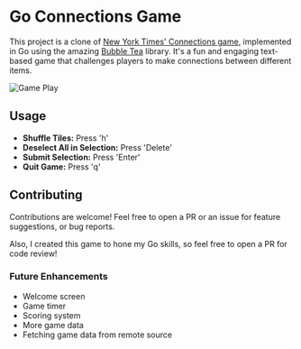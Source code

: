 # Go Connections Game

This project is a clone of [New York Times' Connections game](https://www.nytimes.com/games/connections), implemented in Go using the amazing [Bubble Tea](https://github.com/charmbracelet/bubbletea) library. It's a fun and engaging text-based game that challenges players to make connections between different items.

![Game Play](https://media.giphy.com/media/v1.Y2lkPTc5MGI3NjExYWE4bXVuaDhpOXBjNDhiOHl4MjAzdDlvMW04NHZ2b3p1cGtqMGRkeSZlcD12MV9pbnRlcm5hbF9naWZfYnlfaWQmY3Q9Zw/bcXwXgKRxLSqDir7Oo/giphy.gif)

## Usage

- **Shuffle Tiles:** Press 'h'
- **Deselect All in Selection:** Press 'Delete'
- **Submit Selection:** Press 'Enter'
- **Quit Game:** Press 'q'

## Contributing

Contributions are welcome! Feel free to open a PR or an issue for feature suggestions, or bug reports.

Also, I created this game to hone my Go skills, so feel free to open a PR for code review!

### Future Enhancements

- Welcome screen
- Game timer
- Scoring system
- More game data
- Fetching game data from remote source
